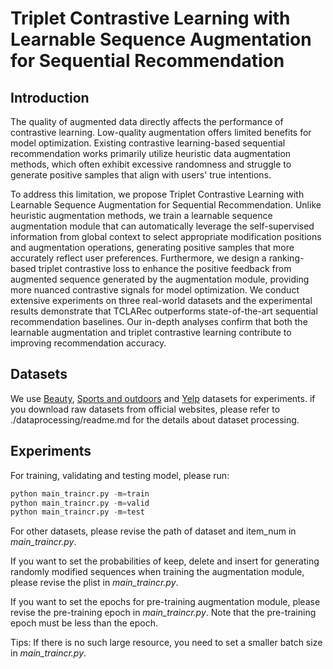 # Triplet Contrastive Learning with Learnable Sequence Augmentation for Sequential Recommendation

## Introduction
The quality of augmented data directly affects the performance of contrastive learning. 
Low-quality augmentation offers limited benefits for model optimization. 
Existing contrastive learning-based sequential recommendation works primarily utilize heuristic data augmentation methods, 
which often exhibit excessive randomness and struggle to generate positive samples that align with users' true intentions.

To address this limitation, we propose Triplet Contrastive Learning with Learnable Sequence Augmentation for Sequential Recommendation. 
Unlike heuristic augmentation methods, we train a learnable sequence augmentation module that can automatically leverage the self-supervised information from global context to select appropriate modification positions and augmentation operations, generating positive samples that more accurately reflect user preferences.
Furthermore, we design a ranking-based triplet contrastive loss to enhance the positive feedback from augmented sequence generated by the augmentation module, providing more nuanced contrastive signals for model optimization.
We conduct extensive experiments on three real-world datasets and the experimental results demonstrate that TCLARec outperforms state-of-the-art sequential recommendation baselines. 
Our in-depth analyses confirm that both the learnable augmentation and triplet contrastive learning contribute to improving recommendation accuracy.


## Datasets

We use [Beauty](http://jmcauley.ucsd.edu/data/amazon/links.html), [Sports and outdoors](http://jmcauley.ucsd.edu/data/amazon/links.html) and [Yelp](https://www.yelp.com/dataset) datasets for experiments. 
if you download raw datasets from official websites, please refer to ./dataprocessing/readme.md for the details about dataset processing.

## Experiments

For training, validating and testing model, please run:

```python
python main_traincr.py -m=train
python main_traincr.py -m=valid
python main_traincr.py -m=test
```

For other datasets, please revise the path of dataset and item_num in *main_traincr.py*.

If you want to set the probabilities of keep, delete and insert for generating randomly modified sequences when training the augmentation module, please revise the plist in *main_traincr.py*.

If you want to set the epochs for pre-training augmentation module, please revise the pre-training epoch in *main_traincr.py*.
Note that the pre-training epoch must be less than the epoch.

Tips:
If there is no such large resource, you need to set a smaller batch size in *main_traincr.py*. 
